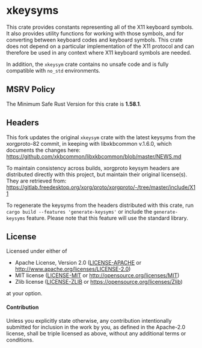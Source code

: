 # xkeysyms

This crate provides constants representing all of the X11 keyboard symbols. It 
also provides utility functions for working with those symbols, and for
converting between keyboard codes and keyboard symbols. This crate does not 
depend on a particular implementation of the X11 protocol and can therefore be
used in any context where X11 keyboard symbols are needed.

In addition, the `xkeysym` crate contains no unsafe code and is fully compatible with
`no_std` environments.

## MSRV Policy

The Minimum Safe Rust Version for this crate is **1.58.1**.

## Headers

This fork updates the original `xkeysym` crate
with the latest keysyms from the xorgproto-82 commit,
in keeping with libxkbcommon v.1.6.0, which documents the changes
here: https://github.com/xkbcommon/libxkbcommon/blob/master/NEWS.md

To maintain consistency across builds,
xorgproto keysym headers are distributed directly with this project, 
but maintain their original license(s).
They are retrieved from: https://gitlab.freedesktop.org/xorg/proto/xorgproto/-/tree/master/include/X11

To regenerate the keysyms from the headers distributed with this crate,
run `cargo build --features 'generate-keysyms'`
or include the `generate-keysyms` feature.
Please note that this feature will use the standard library.


## License

Licensed under either of

 * Apache License, Version 2.0 ([LICENSE-APACHE](LICENSE-APACHE) or
   http://www.apache.org/licenses/LICENSE-2.0)
 * MIT license ([LICENSE-MIT](LICENSE-MIT) or 
   http://opensource.org/licenses/MIT)
 * Zlib license ([LICENSE-ZLIB](LICENSE-ZLIB) or 
   https://opensource.org/licenses/Zlib)

at your option.

#### Contribution

Unless you explicitly state otherwise, any contribution intentionally submitted
for inclusion in the work by you, as defined in the Apache-2.0 license, shall be
triple licensed as above, without any additional terms or conditions.

